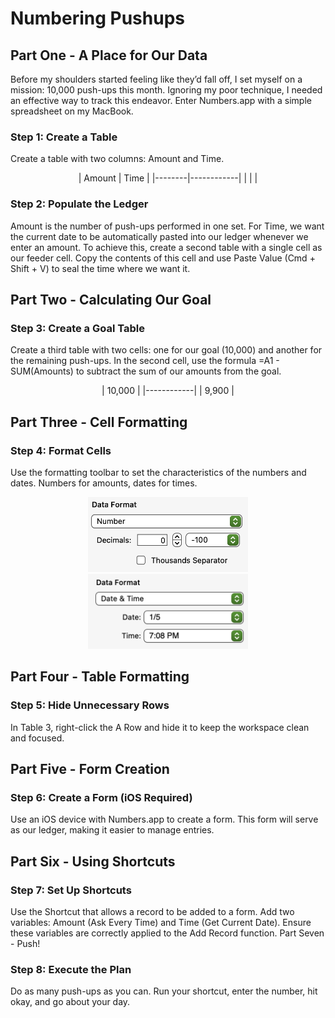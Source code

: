 # Numbering Pushups

## Part One - A Place for Our Data

Before my shoulders started feeling like they’d fall off, I set myself on a mission: 10,000 push-ups this month. Ignoring my poor technique, I needed an effective way to track this endeavor. Enter Numbers.app with a simple spreadsheet on my MacBook.

### Step 1: Create a Table

Create a table with two columns: Amount and Time.

<div align="center">
| Amount | Time       |
|--------|------------|
|        |            |
</div>

### Step 2: Populate the Ledger

Amount is the number of push-ups performed in one set.
For Time, we want the current date to be automatically pasted into our ledger whenever we enter an amount. To achieve this, create a second table with a single cell as our feeder cell. Copy the contents of this cell and use Paste Value (Cmd + Shift + V) to seal the time where we want it.

## Part Two - Calculating Our Goal

### Step 3: Create a Goal Table

Create a third table with two cells: one for our goal (10,000) and another for the remaining push-ups.
In the second cell, use the formula =A1 - SUM(Amounts) to subtract the sum of our amounts from the goal.

<div align="center">
|   10,000   |
|------------|
|    9,900   |
</div>

## Part Three - Cell Formatting

### Step 4: Format Cells

Use the formatting toolbar to set the characteristics of the numbers and dates. Numbers for amounts, dates for times.

<p align="center">
    <img src="../looks/numbering_pushups/numberformatting.png" alt="Number Formatting" width="256" height="120" />
    <img src="../looks/numbering_pushups/date&timeformatting.png" alt="Date and Time Formatting" width="256" height="120" />
</p>

## Part Four - Table Formatting

### Step 5: Hide Unnecessary Rows

In Table 3, right-click the A Row and hide it to keep the workspace clean and focused.

## Part Five - Form Creation

### Step 6: Create a Form (iOS Required)

Use an iOS device with Numbers.app to create a form. This form will serve as our ledger, making it easier to manage entries.

## Part Six - Using Shortcuts

### Step 7: Set Up Shortcuts

Use the Shortcut that allows a record to be added to a form. Add two variables: Amount (Ask Every Time) and Time (Get Current Date). Ensure these variables are correctly applied to the Add Record function.
Part Seven - Push!

### Step 8: Execute the Plan

Do as many push-ups as you can. Run your shortcut, enter the number, hit okay, and go about your day.

